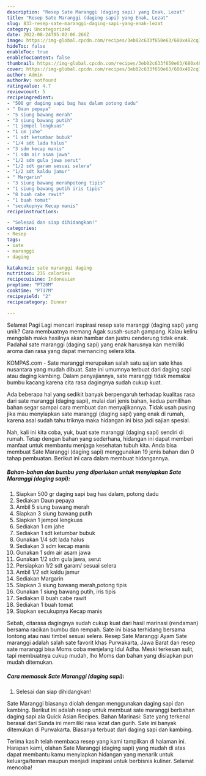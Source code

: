 ```yaml
---
description: "Resep Sate Maranggi (daging sapi) yang Enak, Lezat"
title: "Resep Sate Maranggi (daging sapi) yang Enak, Lezat"
slug: 833-resep-sate-maranggi-daging-sapi-yang-enak-lezat
category: Uncategorized
date: 2022-08-24T05:02:06.266Z
image: https://img-global.cpcdn.com/recipes/3eb02c633f650e63/680x482cq70/sate-maranggi-daging-sapi-foto-resep-utama.jpg
hideToc: false
enableToc: true
enableTocContent: false
thumbnail: https://img-global.cpcdn.com/recipes/3eb02c633f650e63/680x482cq70/sate-maranggi-daging-sapi-foto-resep-utama.jpg
cover: https://img-global.cpcdn.com/recipes/3eb02c633f650e63/680x482cq70/sate-maranggi-daging-sapi-foto-resep-utama.jpg
author: Admin
authorAv: notfound
ratingvalue: 4.7
reviewcount: 5
recipeingredient:
- "500 gr daging sapi bag has dalam potong dadu"
- " Daun pepaya"
- "5 siung bawang merah"
- "3 siung bawang putih"
- "1 jempol lengkuas"
- "1 cm jahe"
- "1 sdt ketumbar bubuk"
- "1/4 sdt lada halus"
- "3 sdm kecap manis"
- "1 sdm air asam jawa"
- "1/2 sdm gula jawa serut"
- "1/2 sdt garam sesuai selera"
- "1/2 sdt kaldu jamur"
- " Margarin"
- "3 siung bawang merahpotong tipis"
- "1 siung bawang putih iris tipis"
- "8 buah cabe rawit"
- "1 buah tomat"
- "secukupnya Kecap manis"
recipeinstructions:

- "Selesai dan siap dihidangkan!"
categories:
- Resep
tags:
- sate
- maranggi
- daging

katakunci: sate maranggi daging 
nutrition: 235 calories
recipecuisine: Indonesian
preptime: "PT20M"
cooktime: "PT37M"
recipeyield: "2"
recipecategory: Dinner

---
```



Selamat Pagi Lagi mencari inspirasi resep sate maranggi (daging sapi) yang unik? Cara membuatnya memang Agak susah-susah gampang. Kalau keliru mengolah maka hasilnya akan hambar dan justru cenderung tidak enak. Padahal sate maranggi (daging sapi) yang enak harusnya kan memiliki aroma dan rasa yang dapat memancing selera kita.


KOMPAS.com - Sate maranggi merupakan salah satu sajian sate khas nusantara yang mudah dibuat. Sate ini umumnya terbuat dari daging sapi atau daging kambing. Dalam penyajiannya, sate maranggi tidak memakai bumbu kacang karena cita rasa dagingnya sudah cukup kuat.

Ada beberapa hal yang sedikit banyak berpengaruh terhadap kualitas rasa dari sate maranggi (daging sapi), mulai dari jenis bahan, kedua pemilihan bahan segar sampai cara membuat dan menyajikannya. Tidak usah pusing jika mau menyiapkan sate maranggi (daging sapi) yang enak di rumah, karena asal sudah tahu triknya maka hidangan ini bisa jadi sajian spesial.


Nah, kali ini kita coba, yuk, buat sate maranggi (daging sapi) sendiri di rumah. Tetap dengan bahan yang sederhana, hidangan ini dapat memberi manfaat untuk membantu menjaga kesehatan tubuh kita. Anda bisa membuat Sate Maranggi (daging sapi) menggunakan 19 jenis bahan dan 0 tahap pembuatan. Berikut ini cara dalam membuat hidangannya.

<!--inarticleads1-->

##### Bahan-bahan dan bumbu yang diperlukan untuk menyiapkan Sate Maranggi (daging sapi):

1. Siapkan 500 gr daging sapi bag has dalam, potong dadu
1. Sediakan  Daun pepaya
1. Ambil 5 siung bawang merah
1. Siapkan 3 siung bawang putih
1. Siapkan 1 jempol lengkuas
1. Sediakan 1 cm jahe
1. Sediakan 1 sdt ketumbar bubuk
1. Gunakan 1/4 sdt lada halus
1. Sediakan 3 sdm kecap manis
1. Gunakan 1 sdm air asam jawa
1. Gunakan 1/2 sdm gula jawa, serut
1. Persiapkan 1/2 sdt garam/ sesuai selera
1. Ambil 1/2 sdt kaldu jamur
1. Sediakan  Margarin
1. Siapkan 3 siung bawang merah,potong tipis
1. Gunakan 1 siung bawang putih, iris tipis
1. Sediakan 8 buah cabe rawit
1. Sediakan 1 buah tomat
1. Siapkan secukupnya Kecap manis


Sebab, citarasa dagingnya sudah cukup kuat dari hasil marinasi (rendaman) bersama racikan bumbu dan rempah. Sate ini biasa terhidang bersama lontong atau nasi timbel sesuai selera. Resep Sate Maranggi Ayam Sate maranggi adalah salah sate favorit khas Purwakarta, Jawa Barat dan resep sate maranggi bisa Moms coba menjelang Idul Adha. Meski terkesan sulit, tapi membuatnya cukup mudah, lho Moms dan bahan yang disiapkan pun mudah ditemukan. 

<!--inarticleads2-->

##### Cara memasak Sate Maranggi (daging sapi):


1. Selesai dan siap dihidangkan!

Sate Maranggi biasanya diolah dengan menggunakan daging sapi dan kambing. Berikut ini adalah resep untuk membuat sate maranggi berbahan daging sapi ala Quick Asian Recipes. Bahan Marinasi: Sate yang terkenal berasal dari Sunda ini memiliki rasa lezat dan gurih. Sate ini banyak ditemukan di Purwakarta. Biasanya terbuat dari daging sapi dan kambing. 

Terima kasih telah membaca resep yang kami tampilkan di halaman ini. Harapan kami, olahan Sate Maranggi (daging sapi) yang mudah di atas dapat membantu kamu menyiapkan hidangan yang menarik untuk keluarga/teman maupun menjadi inspirasi untuk berbisnis kuliner. Selamat mencoba!
